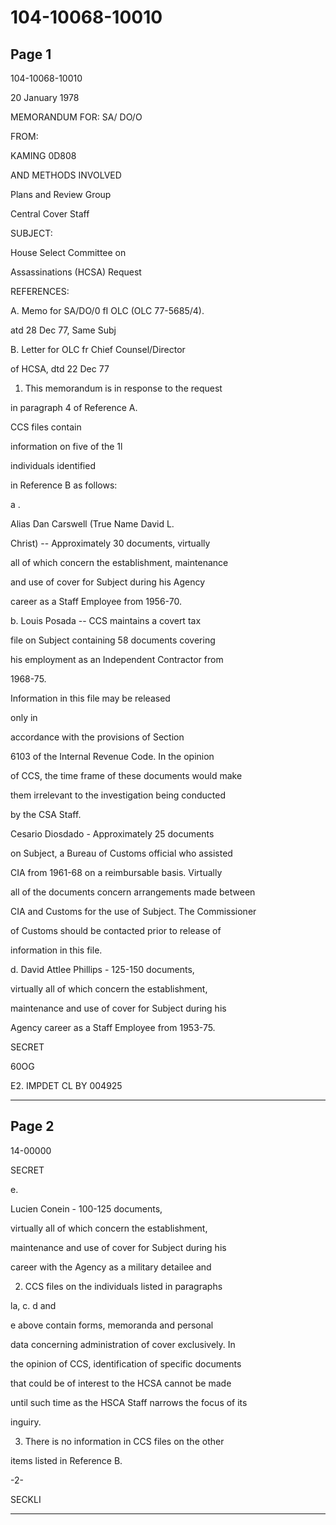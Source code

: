 # 104-10068-10010

## Page 1

104-10068-10010

20 January 1978

MEMORANDUM FOR: SA/ DO/O

FROM:

KAMING 0D808

AND METHODS INVOLVED

Plans and Review Group

Central Cover Staff

SUBJECT:

House Select Committee on

Assassinations (HCSA) Request

REFERENCES:

A. Memo for SA/DO/0 fI OLC (OLC 77-5685/4).

atd 28 Dec 77, Same Subj

B. Letter for OLC fr Chief Counsel/Director

of HCSA, dtd 22 Dec 77

1. This memorandum is in response to the request

in paragraph 4 of Reference A.

CCS files contain

information on five of the 1l

individuals identified

in Reference B as follows:

a .

Alias Dan Carswell (True Name David L.

Christ) -- Approximately 30 documents, virtually

all of which concern the establishment, maintenance

and use of cover for Subject during his Agency

career as a Staff Employee from 1956-70.

b. Louis Posada -- CCS maintains a covert tax

file on Subject containing 58 documents covering

his employment as an Independent Contractor from

1968-75.

Information in this file may be released

only in

accordance with the provisions of Section

6103 of the Internal Revenue Code. In the opinion

of CCS, the time frame of these documents would make

them irrelevant to the investigation being conducted

by the CSA Staff.

Cesario Diosdado - Approximately 25 documents

on Subject, a Bureau of Customs official who assisted

CIA from 1961-68 on a reimbursable basis. Virtually

all of the documents concern arrangements made between

CIA and Customs for the use of Subject. The Commissioner

of Customs should be contacted prior to release of

information in this file.

d. David Attlee Phillips - 125-150 documents,

virtually all of which concern the establishment,

maintenance and use of cover for Subject during his

Agency career as a Staff Employee from 1953-75.

SECRET

60OG

E2. IMPDET CL BY 004925

---

## Page 2

14-00000

SECRET

e.

Lucien Conein - 100-125 documents,

virtually all of which concern the establishment,

maintenance and use of cover for Subject during his

career with the Agency as a military detailee and

2. CCS files on the individuals listed in paragraphs

la, c. d and

e above contain forms, memoranda and personal

data concerning administration of cover exclusively. In

the opinion of CCS, identification of specific documents

that could be of interest to the HCSA cannot be made

until such time as the HSCA Staff narrows the focus of its

inguiry.

3. There is no information in CCS files on the other

items listed in Reference B.

-2-

SECKLI

---

